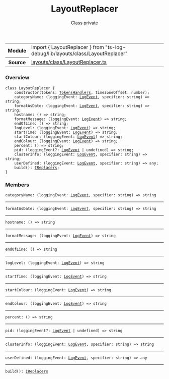 <header class="symbol-info-header">    <h1 id="layoutreplacer">LayoutReplacer</h1>    <label class="symbol-info-type-label class">Class</label>    <label class="api-type-label private">private</label>  </header>
<section class="symbol-info">      <table class="is-full-width">        <tbody>        <tr>          <th>Module</th>          <td>            <div class="lang-typescript">                <span class="token keyword">import</span> { LayoutReplacer }                 <span class="token keyword">from</span>                 <span class="token string">"ts-log-debug/lib/layouts/class/LayoutReplacer"</span>                            </div>          </td>        </tr>        <tr>          <th>Source</th>          <td>            <a href="https://github.com/romakita/log-debug/blob/v5.0.0/src/layouts/class/LayoutReplacer.ts#L0-L0">                layouts/class/LayoutReplacer.ts            </a>        </td>        </tr>                </tbody>      </table>    </section>

### Overview

<pre><code class="typescript-lang"><span class="token keyword">class</span> LayoutReplacer <span class="token punctuation">{</span>
    <span class="token keyword">constructor</span><span class="token punctuation">(</span>tokens<span class="token punctuation">:</span> <a href="#api/common/layouts/tokenshandlers"><span class="token">TokensHandlers</span></a><span class="token punctuation">,</span> timezoneOffset<span class="token punctuation">:</span> <span class="token keyword">number</span><span class="token punctuation">)</span><span class="token punctuation">;</span>
    categoryName<span class="token punctuation">:</span> <span class="token punctuation">(</span>loggingEvent<span class="token punctuation">:</span> <a href="#api/common/core/logevent"><span class="token">LogEvent</span></a><span class="token punctuation">,</span> specifier<span class="token punctuation">:</span> <span class="token keyword">string</span><span class="token punctuation">)</span> => <span class="token keyword">string</span><span class="token punctuation">;</span>
    formatAsDate<span class="token punctuation">:</span> <span class="token punctuation">(</span>loggingEvent<span class="token punctuation">:</span> <a href="#api/common/core/logevent"><span class="token">LogEvent</span></a><span class="token punctuation">,</span> specifier<span class="token punctuation">:</span> <span class="token keyword">string</span><span class="token punctuation">)</span> => <span class="token keyword">string</span><span class="token punctuation">;</span>
    hostname<span class="token punctuation">:</span> <span class="token punctuation">(</span><span class="token punctuation">)</span> => <span class="token keyword">string</span><span class="token punctuation">;</span>
    formatMessage<span class="token punctuation">:</span> <span class="token punctuation">(</span>loggingEvent<span class="token punctuation">:</span> <a href="#api/common/core/logevent"><span class="token">LogEvent</span></a><span class="token punctuation">)</span> => <span class="token keyword">string</span><span class="token punctuation">;</span>
    endOfLine<span class="token punctuation">:</span> <span class="token punctuation">(</span><span class="token punctuation">)</span> => <span class="token keyword">string</span><span class="token punctuation">;</span>
    logLevel<span class="token punctuation">:</span> <span class="token punctuation">(</span>loggingEvent<span class="token punctuation">:</span> <a href="#api/common/core/logevent"><span class="token">LogEvent</span></a><span class="token punctuation">)</span> => <span class="token keyword">string</span><span class="token punctuation">;</span>
    startTime<span class="token punctuation">:</span> <span class="token punctuation">(</span>loggingEvent<span class="token punctuation">:</span> <a href="#api/common/core/logevent"><span class="token">LogEvent</span></a><span class="token punctuation">)</span> => <span class="token keyword">string</span><span class="token punctuation">;</span>
    startColour<span class="token punctuation">:</span> <span class="token punctuation">(</span>loggingEvent<span class="token punctuation">:</span> <a href="#api/common/core/logevent"><span class="token">LogEvent</span></a><span class="token punctuation">)</span> => <span class="token keyword">string</span><span class="token punctuation">;</span>
    endColour<span class="token punctuation">:</span> <span class="token punctuation">(</span>loggingEvent<span class="token punctuation">:</span> <a href="#api/common/core/logevent"><span class="token">LogEvent</span></a><span class="token punctuation">)</span> => <span class="token keyword">string</span><span class="token punctuation">;</span>
    percent<span class="token punctuation">:</span> <span class="token punctuation">(</span><span class="token punctuation">)</span> => <span class="token keyword">string</span><span class="token punctuation">;</span>
    pid<span class="token punctuation">:</span> <span class="token punctuation">(</span>loggingEvent?<span class="token punctuation">:</span> <a href="#api/common/core/logevent"><span class="token">LogEvent</span></a> | undefined<span class="token punctuation">)</span> => <span class="token keyword">string</span><span class="token punctuation">;</span>
    clusterInfo<span class="token punctuation">:</span> <span class="token punctuation">(</span>loggingEvent<span class="token punctuation">:</span> <a href="#api/common/core/logevent"><span class="token">LogEvent</span></a><span class="token punctuation">,</span> specifier<span class="token punctuation">:</span> <span class="token keyword">string</span><span class="token punctuation">)</span> => <span class="token keyword">string</span><span class="token punctuation">;</span>
    userDefined<span class="token punctuation">:</span> <span class="token punctuation">(</span>loggingEvent<span class="token punctuation">:</span> <a href="#api/common/core/logevent"><span class="token">LogEvent</span></a><span class="token punctuation">,</span> specifier<span class="token punctuation">:</span> <span class="token keyword">string</span><span class="token punctuation">)</span> => <span class="token keyword">any</span><span class="token punctuation">;</span>
    <span class="token function">build</span><span class="token punctuation">(</span><span class="token punctuation">)</span><span class="token punctuation">:</span> <a href="#api/common/layouts/ireplacers"><span class="token">IReplacers</span></a><span class="token punctuation">;</span>
<span class="token punctuation">}</span></code></pre>

### Members

<div class="method-overview"><pre><code class="typescript-lang">categoryName<span class="token punctuation">:</span> <span class="token punctuation">(</span>loggingEvent<span class="token punctuation">:</span> <a href="#api/common/core/logevent"><span class="token">LogEvent</span></a><span class="token punctuation">,</span> specifier<span class="token punctuation">:</span> <span class="token keyword">string</span><span class="token punctuation">)</span> => <span class="token keyword">string</span></code></pre></div>
<hr />
<div class="method-overview"><pre><code class="typescript-lang">formatAsDate<span class="token punctuation">:</span> <span class="token punctuation">(</span>loggingEvent<span class="token punctuation">:</span> <a href="#api/common/core/logevent"><span class="token">LogEvent</span></a><span class="token punctuation">,</span> specifier<span class="token punctuation">:</span> <span class="token keyword">string</span><span class="token punctuation">)</span> => <span class="token keyword">string</span></code></pre></div>
<hr />
<div class="method-overview"><pre><code class="typescript-lang">hostname<span class="token punctuation">:</span> <span class="token punctuation">(</span><span class="token punctuation">)</span> => <span class="token keyword">string</span></code></pre></div>
<hr />
<div class="method-overview"><pre><code class="typescript-lang">formatMessage<span class="token punctuation">:</span> <span class="token punctuation">(</span>loggingEvent<span class="token punctuation">:</span> <a href="#api/common/core/logevent"><span class="token">LogEvent</span></a><span class="token punctuation">)</span> => <span class="token keyword">string</span></code></pre></div>
<hr />
<div class="method-overview"><pre><code class="typescript-lang">endOfLine<span class="token punctuation">:</span> <span class="token punctuation">(</span><span class="token punctuation">)</span> => <span class="token keyword">string</span></code></pre></div>
<hr />
<div class="method-overview"><pre><code class="typescript-lang">logLevel<span class="token punctuation">:</span> <span class="token punctuation">(</span>loggingEvent<span class="token punctuation">:</span> <a href="#api/common/core/logevent"><span class="token">LogEvent</span></a><span class="token punctuation">)</span> => <span class="token keyword">string</span></code></pre></div>
<hr />
<div class="method-overview"><pre><code class="typescript-lang">startTime<span class="token punctuation">:</span> <span class="token punctuation">(</span>loggingEvent<span class="token punctuation">:</span> <a href="#api/common/core/logevent"><span class="token">LogEvent</span></a><span class="token punctuation">)</span> => <span class="token keyword">string</span></code></pre></div>
<hr />
<div class="method-overview"><pre><code class="typescript-lang">startColour<span class="token punctuation">:</span> <span class="token punctuation">(</span>loggingEvent<span class="token punctuation">:</span> <a href="#api/common/core/logevent"><span class="token">LogEvent</span></a><span class="token punctuation">)</span> => <span class="token keyword">string</span></code></pre></div>
<hr />
<div class="method-overview"><pre><code class="typescript-lang">endColour<span class="token punctuation">:</span> <span class="token punctuation">(</span>loggingEvent<span class="token punctuation">:</span> <a href="#api/common/core/logevent"><span class="token">LogEvent</span></a><span class="token punctuation">)</span> => <span class="token keyword">string</span></code></pre></div>
<hr />
<div class="method-overview"><pre><code class="typescript-lang">percent<span class="token punctuation">:</span> <span class="token punctuation">(</span><span class="token punctuation">)</span> => <span class="token keyword">string</span></code></pre></div>
<hr />
<div class="method-overview"><pre><code class="typescript-lang">pid<span class="token punctuation">:</span> <span class="token punctuation">(</span>loggingEvent?<span class="token punctuation">:</span> <a href="#api/common/core/logevent"><span class="token">LogEvent</span></a> | undefined<span class="token punctuation">)</span> => <span class="token keyword">string</span></code></pre></div>
<hr />
<div class="method-overview"><pre><code class="typescript-lang">clusterInfo<span class="token punctuation">:</span> <span class="token punctuation">(</span>loggingEvent<span class="token punctuation">:</span> <a href="#api/common/core/logevent"><span class="token">LogEvent</span></a><span class="token punctuation">,</span> specifier<span class="token punctuation">:</span> <span class="token keyword">string</span><span class="token punctuation">)</span> => <span class="token keyword">string</span></code></pre></div>
<hr />
<div class="method-overview"><pre><code class="typescript-lang">userDefined<span class="token punctuation">:</span> <span class="token punctuation">(</span>loggingEvent<span class="token punctuation">:</span> <a href="#api/common/core/logevent"><span class="token">LogEvent</span></a><span class="token punctuation">,</span> specifier<span class="token punctuation">:</span> <span class="token keyword">string</span><span class="token punctuation">)</span> => <span class="token keyword">any</span></code></pre></div>
<hr />
<div class="method-overview"><pre><code class="typescript-lang"><span class="token function">build</span><span class="token punctuation">(</span><span class="token punctuation">)</span><span class="token punctuation">:</span> <a href="#api/common/layouts/ireplacers"><span class="token">IReplacers</span></a></code></pre></div>
